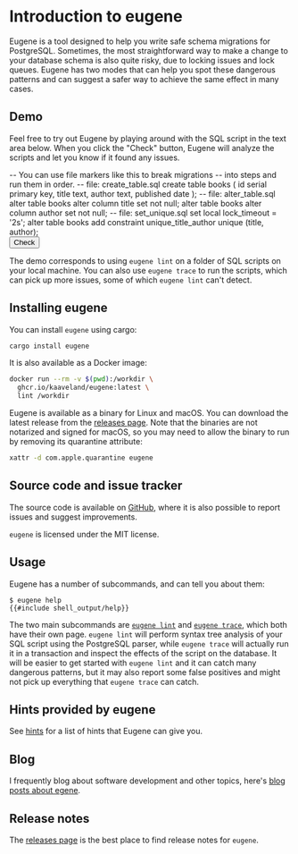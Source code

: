 # Introduction to eugene

Eugene is a tool designed to help you write safe schema migrations for PostgreSQL. Sometimes,
the most straightforward way to make a change to your database schema is also quite risky,
due to locking issues and lock queues. Eugene has two modes that can help you spot these
dangerous patterns and can suggest a safer way to achieve the same effect in many cases.

<h2><label for="sql">Demo</label></h2>

Feel free to try out Eugene by playing around with the SQL script
in the text area below. When you click the "Check" button, Eugene
will analyze the scripts and let you know if it found any issues.

<div class="demo-area">
<form hx-post="/eugene/app/lint.html" hx-target="#output">
<input type="hidden" name="sql" id="sql-input" value="">
<div id="sql" class="sql-playground">
-- You can use file markers like this to break migrations
-- into steps and run them in order.
-- file: create_table.sql
create table books (
    id serial primary key,
    title text,
    author text,
    published date
);
-- file: alter_table.sql
alter table books
  alter column title set not null;
alter table books
  alter column author set not null;
-- file: set_unique.sql
set local lock_timeout = '2s';
alter table books add constraint
  unique_title_author unique (title, author);
</div>
<script src="https://cdnjs.cloudflare.com/ajax/libs/ace/1.34.2/ace.js" integrity="sha512-WdJDvPkK4mLIW1kpkWRd7dFtAF6Z0xnfD3XbfrNsK2/f36vMNGt/44iqYQuliJZwCFw32CrxDRh2hpM2TJS1Ew==" crossorigin="anonymous" referrerpolicy="no-referrer"></script>
<script>
var editor = ace.edit("sql", {
  mode: "ace/mode/sql",
  selectionStyle: "text",
  minLines: 20,
  maxLines: 40,
});
editor.resize();
document.getElementById('sql-input').value = editor.getValue();
editor.session.on('change', function() {
  document.getElementById('sql-input').value = editor.getValue();
});
</script>
<button class="float-right button-cta" id="submit">Check</button>
</form>
<div id="output"></div>
</div>

The demo corresponds to using `eugene lint` on a folder of SQL scripts
on your local machine. You can also use `eugene trace` to run the scripts,
which can pick up more issues, some of which `eugene lint` can't detect.

## Installing eugene

You can install `eugene` using cargo:

```sh
cargo install eugene
```

It is also available as a Docker image:

```sh
docker run --rm -v $(pwd):/workdir \
  ghcr.io/kaaveland/eugene:latest \
  lint /workdir
```

Eugene is available as a binary for Linux and macOS. You can download the latest release from
the [releases page](https://github.com/kaaveland/eugene/releases). Note that the binaries
are not notarized and signed for macOS, so you may need to allow the binary to run by
removing its quarantine attribute:

```sh
xattr -d com.apple.quarantine eugene
```

## Source code and issue tracker

The source code is available on [GitHub](https://github.com/kaaveland/eugene/), where
it is also possible to report issues and suggest improvements.

`eugene` is licensed under the MIT license.

## Usage

Eugene has a number of subcommands, and can tell you about them:

```shell
$ eugene help
{{#include shell_output/help}}
```

The two main subcommands are [`eugene lint`](./lint.md)
and [`eugene trace`](./trace.md), which both have their own page.
`eugene lint` will perform syntax tree analysis of your SQL script
using the PostgreSQL parser, while `eugene trace` will actually run
it in a transaction and inspect the effects of the script on the
database. It will be easier to get started with `eugene lint` and
it can catch many dangerous patterns, but it may also report some
false positives and might not pick up everything that `eugene trace`
can catch.


## Hints provided by eugene

See [hints](./hints.md) for a list of hints that Eugene can give you.

## Blog

I frequently blog about software development and other topics, here's
[blog posts about egene](https://kaaveland.github.io/tags/eugene/).

## Release notes

The [releases page](https://github.com/kaaveland/eugene/releases) is 
the best place to find release notes for `eugene`.